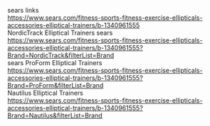 


sears links    
https://www.sears.com/fitness-sports-fitness-exercise-ellipticals-accessories-elliptical-trainers/b-1340961555    
NordicTrack Elliptical Trainers sears    
https://www.sears.com/fitness-sports-fitness-exercise-ellipticals-accessories-elliptical-trainers/b-1340961555?Brand=NordicTrack&filterList=Brand     
sears ProForm Elliptical Trainers    
https://www.sears.com/fitness-sports-fitness-exercise-ellipticals-accessories-elliptical-trainers/b-1340961555?Brand=ProForm&filterList=Brand     
Nautilus Elliptical Trainers     
https://www.sears.com/fitness-sports-fitness-exercise-ellipticals-accessories-elliptical-trainers/b-1340961555?Brand=Nautilus&filterList=Brand     
      
 
         
                      
                      
